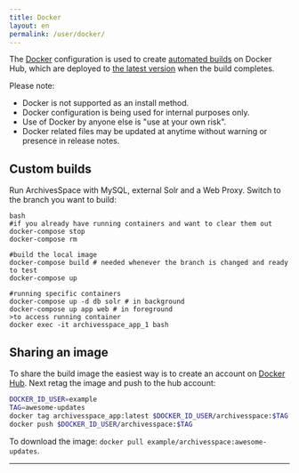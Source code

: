 ```yaml
---
title: Docker
layout: en
permalink: /user/docker/
---
```

The [Docker](https://www.docker.com/) configuration is used to create [automated builds](https://hub.docker.com/r/archivesspace/archivesspace/) on Docker Hub, which are deployed to [the latest version](http://test.archivesspace.org) when the build completes.

Please note:

- Docker is not supported as an install method.
- Docker configuration is being used for internal purposes only.
- Use of Docker by anyone else is "use at your own risk".
- Docker related files may be updated at anytime without warning or presence in release notes.

## Custom builds

Run ArchivesSpace with MySQL, external Solr and a Web Proxy. Switch to the
branch you want to build:

```
bash
#if you already have running containers and want to clear them out
docker-compose stop
docker-compose rm

#build the local image
docker-compose build # needed whenever the branch is changed and ready to test
docker-compose up

#running specific containers
docker-compose up -d db solr # in background
docker-compose up app web # in foreground
>to access running container
docker exec -it archivesspace_app_1 bash
```

## Sharing an image

To share the build image the easiest way is to create an account on [Docker Hub](https://hub.docker.com/). Next retag the image and push to the hub account:

```bash
DOCKER_ID_USER=example
TAG=awesome-updates
docker tag archivesspace_app:latest $DOCKER_ID_USER/archivesspace:$TAG
docker push $DOCKER_ID_USER/archivesspace:$TAG
```

To download the image: `docker pull example/archivesspace:awesome-updates`.

---
